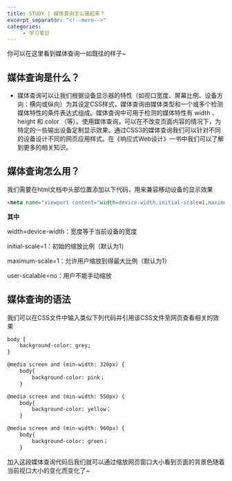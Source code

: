 ```yaml
---
title: STUDY | 媒体查询怎么骚起来？
excerpt_separator: "<!--more-->"
categories:
     - 学习笔记
---
```


你可以在这里看到媒体查询一如既往的样子~
<!--more-->

## 媒体查询是什么？

- 媒体查询可以让我们根据设备显示器的特性（如视口宽度、屏幕比例、设备方向：横向或纵向）为其设定CSS样式，媒体查询由媒体类型和一个或多个检测媒体特性的条件表达式组成。媒体查询中可用于检测的媒体特性有 width 、 height 和 color （等）。使用媒体查询，可以在不改变页面内容的情况下，为特定的一些输出设备定制显示效果。通过CSS3的媒体查询我们可以针对不同的设备设计不同的网页应用样式。在《响应式Web设计》一书中我们可以了解到更多的相关知识。

## 媒体查询怎么用？

我们需要在html文档中头部位置添加以下代码，用来兼容移动设备的显示效果

```markdown
<meta name="viewport content="width=device-width,initial-scale=1,maximum-scale=1,user-scalable=no"/>
```

**其中**

width=device-width：宽度等于当前设备的宽度

initial-scale=1：初始的缩放比例（默认为1）

maximum-scale=1：允许用户缩放到得最大比例（默认为1）

user-scalable=no：用户不能手动缩放

## 媒体查询的语法

我们可以在CSS文件中输入类似下列代码并引用该CSS文件至网页查看相关的效果

```markdown
body {
    background-color: grey;
}

@media screen and (min-width: 320px) {
    body{
        background-color: pink；
    }

@media screen and (min-width: 550px) {
    body{
        background-color: yellow；
    }

@media screen and (min-width: 960px) {
    body{
        background-color: green；
    }
```

加入这段媒体查询代码后我们就可以通过缩放网页窗口大小看到页面的背景色随着当前视口大小的变化而变化了~